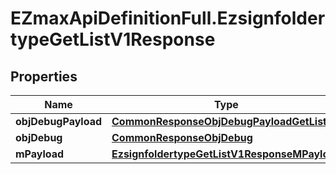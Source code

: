 # EZmaxApiDefinitionFull.EzsignfoldertypeGetListV1Response

## Properties

Name | Type | Description | Notes
------------ | ------------- | ------------- | -------------
**objDebugPayload** | [**CommonResponseObjDebugPayloadGetList**](CommonResponseObjDebugPayloadGetList.md) |  | 
**objDebug** | [**CommonResponseObjDebug**](CommonResponseObjDebug.md) |  | [optional] 
**mPayload** | [**EzsignfoldertypeGetListV1ResponseMPayload**](EzsignfoldertypeGetListV1ResponseMPayload.md) |  | 


